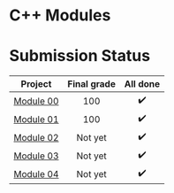 # C++ Modules

# Submission Status

| Project | Final grade | All done |
|:-------:|:-----:|:------:|
| [Module 00](https://github.com/waltergcc/42-cpp_modules/tree/main/module_00) | 100 | :heavy_check_mark: |
| [Module 01](https://github.com/waltergcc/42-cpp_modules/tree/main/module_01) | 100 | :heavy_check_mark: |
| [Module 02](https://github.com/waltergcc/42-cpp_modules/tree/main/module_02) | Not yet | :heavy_check_mark: |
| [Module 03](https://github.com/waltergcc/42-cpp_modules/tree/main/module_03) | Not yet | :heavy_check_mark: |
| [Module 04](https://github.com/waltergcc/42-cpp_modules/tree/main/module_04) | Not yet | :heavy_check_mark: |
